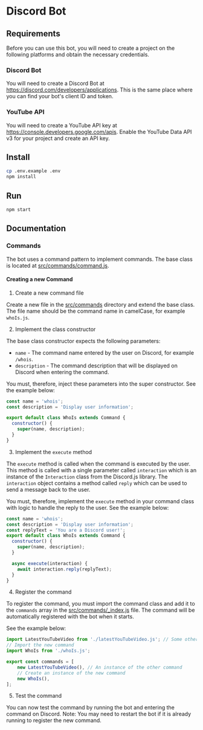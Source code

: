 # Discord Bot

## Requirements
Before you can use this bot, you will need to create a project on the following platforms and obtain the necessary credentials.

### Discord Bot
You will need to create a Discord Bot at https://discord.com/developers/applications.
This is the same place where you can find your bot's client ID and token.

### YouTube API
You will need to create a YouTube API key at https://console.developers.google.com/apis.
Enable the YouTube Data API v3 for your project and create an API key.

## Install
````bash
cp .env.example .env
npm install
````

## Run
````bash
npm start
````

## Documentation

### Commands
The bot uses a command pattern to implement commands. The base class is located at [src/commands/command.js](src/commands/_command.js).

#### Creating a new Command
1. Create a new command file

Create a new file in the [src/commands](src/commands) directory and extend the base class. The file name should be the command name in camelCase, for example `whoIs.js`.

2. Implement the class constructor

The base class constructor expects the following parameters:
- `name` - The command name entered by the user on Discord, for example `/whois`.
- `description` - The command description that will be displayed on Discord when entering the command.

You must, therefore, inject these parameters into the super constructor.
See the example below:
```javascript
const name = 'whois';
const description = 'Display user information';

export default class WhoIs extends Command {
  constructor() {
    super(name, description);
  }
}
```

3. Implement the `execute` method

The `execute` method is called when the command is executed by the user. This method is called with a single parameter called `interaction` which is an instance of the `Interaction` class from the Discord.js library. The `interaction` object contains a method called `reply` which can be used to send a message back to the user.

You must, therefore, implement the `execute` method in your command class with logic to handle the reply to the user. 
See the example below:
```javascript
const name = 'whois';
const description = 'Display user information';
const replyText = 'You are a Discord user!';
export default class WhoIs extends Command {
  constructor() {
    super(name, description);
  }

  async execute(interaction) {
    await interaction.reply(replyText);
  }
}
```

4. Register the command

To register the command, you must import the command class and add it to the `commands` array in the [src/commands/_index.js](src/commands/_index.js) file. The command will be automatically registered with the bot when it starts.

See the example below:
```javascript
import LatestYouTubeVideo from './latestYouTubeVideo.js'; // Some other command
// Import the new command
import WhoIs from './whoIs.js';

export const commands = [    
    new LatestYouTubeVideo(), // An instance of the other command
    // Create an instance of the new command
    new WhoIs(),
];
```

5. Test the command

You can now test the command by running the bot and entering the command on Discord.
Note: You may need to restart the bot if it is already running to register the new command.